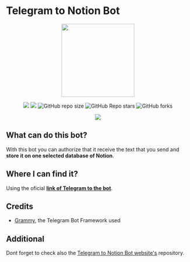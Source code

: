 # Telegram to Notion Bot

<p align="center">
  <img src="https://i.ibb.co/bQQSbbH/icon-transparent.png" width="200" height="200"/>
</p>

<p align="center">
    <img src="https://img.shields.io/github/issues/FranP-Code/Telegram-to-Notion-Bot?style=flat-square">
    <img src="https://img.shields.io/github/issues-pr/FranP-Code/Telegram-To-Notion-Bot?style=flat-square">
    <img alt="GitHub repo size" src="https://img.shields.io/github/repo-size/FranP-Code/Telegram-To-Notion-Bot?style=flat-square">
    <img alt="GitHub Repo stars" src="https://img.shields.io/github/stars/FranP-Code/Telegram-To-Notion-Bot?style=flat-square">
    <img alt="GitHub forks" src="https://img.shields.io/github/forks/FranP-Code/Telegram-To-Notion-Bot?style=flat-square">
</p>

<p align="center">
    <img src="https://i.ibb.co/pJ10w9j/Telegram-To-Notion-Bot-Demo-Acelerated.gif">
</p>

## What can do this bot?

With this bot you can authorize that it receive the text that you send and **store it on one selected database of Notion**.

## Where I can find it?

Using the oficial **[link of Telegram to the bot](https://t.me/TelegrmToNotionBot)**.

## Credits

- [Grammy](https://grammy.dev), the Telegram Bot Framework used

## Additional

Dont forget to check also the [Telegram to Notion Bot website's](https://github.com/FranP-code/Telegram-to-Notion-Website) repository.
